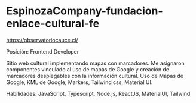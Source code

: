 # EspinozaCompany-fundacion-enlace-cultural-fe
https://observatoriocauce.cl/

Posición: Frontend Developer

Sitio web cultural implementando mapas con marcadores. Me asignaron
componentes vinculado al uso de mapas de Google y creación de marcadores
desplegables con la información cultural. Uso de Mapas de Google, KML de Google,
Markers, Tailwind css, Material UI.

Habilidades: JavaScript, Typescript, Node.js, ReactJS, MaterialUI, Tailwind
